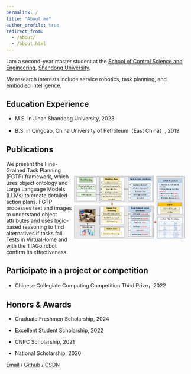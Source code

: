 ```yaml
---
permalink: /
title: "About me"
author_profile: true
redirect_from: 
  - /about/
  - /about.html
---
```


I am a second-year master student at the [School of Control Science and Engineering](https://control.sdu.edu.cn/), [Shandong University](https://www.sdu.edu.cn/?lailu=www.0dh.cn). 

My research interests include service robotics, task planning, and embodied intelligence.



Education Experience
------
* M.S. in Jinan,Shandong University, 2023

* B.S. in Qingdao, China University of Petroleum（East China）, 2019




Publications
------
<div style="display: flex; align-items: center; justify-content: space-between;">
  <div style="flex: 1;">
    We present the Fine-Grained Task Planning (FGTP) framework, which uses object ontology and Large Language Models (LLMs) to create detailed action plans. FGTP processes text and images to understand object attributes and uses logic-based reasoning to find alternatives if tasks fail. Tests in VirtualHome and with the TIAGo robot confirm its effectiveness.
  </div>
  <div style="flex-shrink: 0; margin-right: 20px;">
    <img src="images/RAL-Flowdiagram.png" alt="Flow Diagram" style="max-width: 300px;"/>
  </div>
</div>





Participate in a project or competition
------
* Chinese Collegiate Computing Competition Third Prize，2022



Honors & Awards
------
* Graduate Freshmen Scholarship, 2024

* Excellent Student Scholarship, 2022

* CNPC Scholarship, 2021

* National Scholarship, 2020




[Email](lixd@mail.sdu.edu.cn) / [Github](https://github.com/Li-XD-Pro) / [CSDN](https://blog.csdn.net/python_plus?spm=1000.2115.3001.5343)
